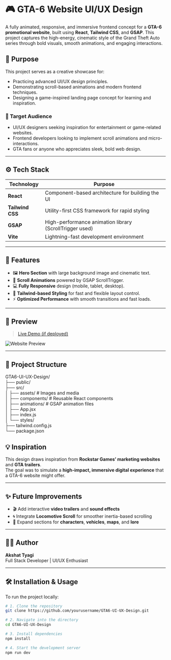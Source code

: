 # 🎮 GTA-6 Website UI/UX Design

A fully animated, responsive, and immersive frontend concept for a **GTA-6 promotional website**, built using **React**, **Tailwind CSS**, and **GSAP**. This project captures the high-energy, cinematic style of the Grand Theft Auto series through bold visuals, smooth animations, and engaging interactions.

## 🧠 Purpose

This project serves as a creative showcase for:
- Practicing advanced UI/UX design principles.
- Demonstrating scroll-based animations and modern frontend techniques.
- Designing a game-inspired landing page concept for learning and inspiration.

### 👥 Target Audience

- UI/UX designers seeking inspiration for entertainment or game-related websites.
- Frontend developers looking to implement scroll animations and micro-interactions.
- GTA fans or anyone who appreciates sleek, bold web design.

---

## ⚙️ Tech Stack

| Technology       | Purpose                                                |
|------------------|--------------------------------------------------------|
| **React**        | Component-based architecture for building the UI       |
| **Tailwind CSS** | Utility-first CSS framework for rapid styling          |
| **GSAP**         | High-performance animation library (ScrollTrigger used)|
| **Vite**         | Lightning-fast development environment                 |

---

## 🚀 Features

- 🖼️ **Hero Section** with large background image and cinematic text.
- 🔁 **Scroll Animations** powered by GSAP ScrollTrigger.
- 💻 **Fully Responsive** design (mobile, tablet, desktop).
- 🎨 **Tailwind-based Styling** for fast and flexible layout control.
- ⚡ **Optimized Performance** with smooth transitions and fast loads.

---

## 📸 Preview

> [Live Demo (if deployed)](https://your-live-site-link.com)

![Website Preview](./src/assets/preview.jpg)

---

## 📁 Project Structure

GTA6-UI-UX-Design/<br>
├── public/<br>
├── src/<br>
│ ├── assets/ # Images and media<br>
│ ├── components/ # Reusable React components<br>
│ ├── animations/ # GSAP animation files<br>
│ ├── App.jsx<br>
│ ├── index.js<br>
│ └── styles/<br>
├── tailwind.config.js<br>
└── package.json<br>

## 💡 Inspiration

This design draws inspiration from **Rockstar Games’ marketing websites** and **GTA trailers**.  
The goal was to simulate a **high-impact, immersive digital experience** that a GTA-6 website might offer.

---

## ✨ Future Improvements

- 🎬 Add interactive **video trailers** and **sound effects**  
- 🌀 Integrate **Locomotive Scroll** for smoother inertia-based scrolling  
- 📖 Expand sections for **characters**, **vehicles**, **maps**, and **lore**  

---

## 🧑‍🎨 Author

**Akshat Tyagi**  
Full Stack Developer | UI/UX Enthusiast


---

## 🛠️ Installation & Usage

To run the project locally:

```bash
# 1. Clone the repository
git clone https://github.com/yourusername/GTA6-UI-UX-Design.git

# 2. Navigate into the directory
cd GTA6-UI-UX-Design

# 3. Install dependencies
npm install

# 4. Start the development server
npm run dev
